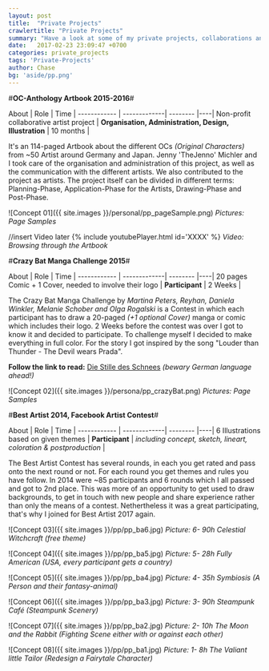 ```yaml
---
layout: post
title:  "Private Projects"
crawlertitle: "Private Projects"
summary: "Have a look at some of my private projects, collaborations and contests."
date:   2017-02-23 23:09:47 +0700
categories: private_projects
tags: 'Private-Projects'
author: Chase
bg: 'aside/pp.png'
---
```


#**OC-Anthology Artbook 2015-2016**#

About | Role | Time |
------------ | -------------| -------- |----|
Non-profit collaborative artist project | **Organisation, Administration, Design, Illustration** | 10 months |

It's an 114-paged Artbook about the different OCs *(Original Characters)* from ~50 Artist around Germany and Japan. Jenny 'TheJenno' Michler and I took care of the organisation and administration of this project, as well as the communication with the different artists. We also contributed to the project as artists. The project itself can be divided in different terms: Planning-Phase, Application-Phase for the Artists, Drawing-Phase and Post-Phase. 


![Concept 01]({{ site.images }}/personal/pp_pageSample.png)
*Pictures: Page Samples* 

//insert Video later
{% include youtubePlayer.html id='XXXX' %}
*Video: Browsing through the Artbook*


#**Crazy Bat Manga Challenge 2015**#

About | Role | Time |
------------ | -------------| -------- |----|
20 pages Comic + 1 Cover, needed to involve their logo | **Participant** | 2 Weeks |

The Crazy Bat Manga Challenge by *Martina Peters, Reyhan, Daniela Winkler, Melanie Schober and Olga Rogalski* is a Contest in which each participant has to draw a 20-paged *(+1 optional Cover)* manga or comic which includes their logo. 2 Weeks before the contest was over I got to know it and decided to participate. To challenge myself I decided to make everything in full color. For the story I got inspired by the song "Louder than Thunder - The Devil wears Prada". 

**Follow the link to read:** [Die Stille des Schnees](http://animexx.onlinewelten.com/doujinshi/zeichner/628290/61666/) *(bewary German language ahead!)*

![Concept 02]({{ site.images }}/persona/pp_crazyBat.png)
*Pictures: Page Samples*

#**Best Artist 2014, Facebook Artist Contest**#

About | Role | Time |
------------ | -------------| -------- |----|
6 Illustrations based on given themes | **Participant** | *including concept, sketch, lineart, coloration & postproduction* |

The Best Artist Contest has several rounds, in each you get rated and pass onto the next round or not. For each round you get themes and rules you have follow. In 2014 were ~85 participants and 6 rounds which I all passed and got to 2nd place. This was more of an opportunity to get used to draw backgrounds, to get in touch with new people and share experience rather than only the means of a contest. Nethertheless it was a great participating, that's why I joined for Best Artist 2017 again.

![Concept 03]({{ site.images }}/pp/pp_ba6.jpg)
*Picture: 6- 90h	Celestial Witchcraft		(free theme)*

![Concept 04]({{ site.images }}/pp/pp_ba5.jpg)
*Picture: 5- 28h	Fully American		(USA, every participant gets a country)*

![Concept 05]({{ site.images }}/pp/pp_ba4.jpg)
*Picture: 4- 35h	Symbiosis			(A Person and their fantasy-animal)*

![Concept 06]({{ site.images }}/pp/pp_ba3.jpg)
*Picture: 3- 90h	Steampunk Café		(Steampunk Scenery)*

![Concept 07]({{ site.images }}/pp/pp_ba2.jpg)
*Picture: 2- 10h	The Moon and the Rabbit	(Fighting Scene either with or against each other)*

![Concept 08]({{ site.images }}/pp/pp_ba1.jpg)
*Picture: 1- 8h	The Valiant little Tailor		(Redesign a Fairytale Character)*
